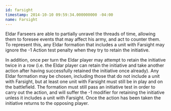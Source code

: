 ```yaml
---
id: farsight
timestamp: 2014-10-10 09:59:34.000000000 -04:00
name: Farsight
---
```

<p>Eldar Farseers are able to partially unravel the threads of time, allowing them to foresee events that may affect his army, and act to counter them. To represent this, any Eldar formation that includes a unit with Farsight may ignore the -1 Action test penalty when they try to retain the initiative.</p>

<p>In addition, once per turn the Eldar player may attempt to retain the initiative twice in a row (i.e. the Eldar player can retain the initiative and take another action after having successfully retained the initiative once already). Any Eldar formation may be chosen, including those that do not include a unit with Farsight, but at least one unit with Farsight must still be in play and on the battlefield. The formation must still pass an initiative test in order to carry out the action, and will suffer the -1 modifier for retaining the initiative unless it includes a unit with Farsight. Once the action has been taken the initiative returns to the opposing player.</p>
